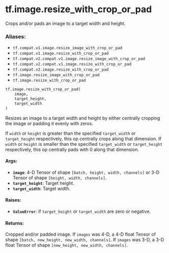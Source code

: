 <div itemscope itemtype="http://developers.google.com/ReferenceObject">
<meta itemprop="name" content="tf.image.resize_with_crop_or_pad" />
<meta itemprop="path" content="Stable" />
</div>

# tf.image.resize_with_crop_or_pad

Crops and/or pads an image to a target width and height.

### Aliases:

* `tf.compat.v1.image.resize_image_with_crop_or_pad`
* `tf.compat.v1.image.resize_with_crop_or_pad`
* `tf.compat.v2.compat.v1.image.resize_image_with_crop_or_pad`
* `tf.compat.v2.compat.v1.image.resize_with_crop_or_pad`
* `tf.compat.v2.image.resize_with_crop_or_pad`
* `tf.image.resize_image_with_crop_or_pad`
* `tf.image.resize_with_crop_or_pad`

``` python
tf.image.resize_with_crop_or_pad(
    image,
    target_height,
    target_width
)
```

<!-- Placeholder for "Used in" -->

Resizes an image to a target width and height by either centrally
cropping the image or padding it evenly with zeros.

If `width` or `height` is greater than the specified `target_width` or
`target_height` respectively, this op centrally crops along that dimension.
If `width` or `height` is smaller than the specified `target_width` or
`target_height` respectively, this op centrally pads with 0 along that
dimension.

#### Args:


* <b>`image`</b>: 4-D Tensor of shape `[batch, height, width, channels]` or 3-D Tensor
  of shape `[height, width, channels]`.
* <b>`target_height`</b>: Target height.
* <b>`target_width`</b>: Target width.


#### Raises:


* <b>`ValueError`</b>: if `target_height` or `target_width` are zero or negative.


#### Returns:

Cropped and/or padded image.
If `images` was 4-D, a 4-D float Tensor of shape
`[batch, new_height, new_width, channels]`.
If `images` was 3-D, a 3-D float Tensor of shape
`[new_height, new_width, channels]`.
